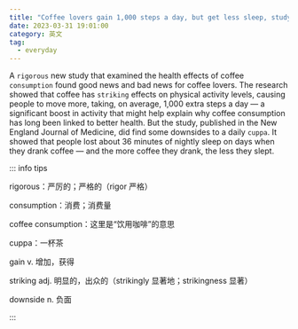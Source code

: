 ```yaml
---
title: "Coffee lovers gain 1,000 steps a day, but get less sleep, study shows"
date: 2023-03-31 19:01:00
category: 英文
tag:
  - everyday
---
```


A `rigorous` new study that examined the health effects of coffee `consumption` found good news and bad news for coffee lovers. The research showed that coffee has `striking` effects on physical activity levels, causing people to move more, taking, on average, 1,000 extra steps a day — a significant boost in activity that might help explain why coffee consumption has long been linked to better health. But the study, published in the New England Journal of Medicine, did find some downsides to a daily `cuppa`. It showed that people lost about 36 minutes of nightly sleep on days when they drank coffee — and the more coffee they drank, the less they slept.

::: info tips

rigorous：严厉的；严格的（rigor 严格）

consumption：消费；消费量

coffee consumption：这里是“饮用咖啡”的意思

cuppa：一杯茶

gain v. 增加，获得

striking adj. 明显的，出众的（strikingly 显著地；strikingness 显著）

downside n. 负面

:::

